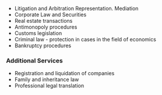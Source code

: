 * Litigation and Arbitration Representation. Mediation
* Corporate Law and Securities
* Real estate transactions
* Antimonopoly procedures
* Customs legislation
* Criminal law - protection in cases in the field of economics
* Bankruptcy procedures

### Additional Services
* Registration and liquidation of companies
* Family and inheritance law
* Professional legal translation
